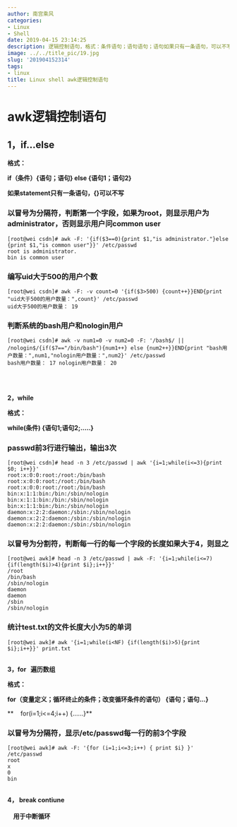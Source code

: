 ```yaml
---
author: 南宫乘风
categories:
- Linux
- Shell
date: 2019-04-15 23:14:25
description: 逻辑控制语句，格式：条件语句；语句语句；语句如果只有一条语句，可以不写以冒号为分隔符，判断第一个字段，如果为，则显示用户为，否则显示用户问编写大于的用户个数大于的用户数量：大于的用户数量：判断系统的用。。。。。。。
image: ../../title_pic/19.jpg
slug: '201904152314'
tags:
- linux
title: Linux shell awk逻辑控制语句
---
```


<!--more-->

# **awk逻辑控制语句**

## **1，if...else**

**格式：**

**if（条件）\{语句；语句\} else \{语句1；语句2\}**

**如果statement只有一条语句，\{\}可以不写**

### **以冒号为分隔符，判断第一个字段，如果为root，则显示用户为administrator，否则显示用户问common user**

```
[root@wei csdn]# awk -F: '{if($3==0){print $1,"is administrator."}else {print $1,"is common user"}}' /etc/passwd
root is administrator.
bin is common user
```

### **编写uid大于500的用户个数**

```
[root@wei csdn]# awk -F: -v count=0 '{if($3>500) {count++}}END{print "uid大于500的用户数量：",count}' /etc/passwd
uid大于500的用户数量： 19
```

### **判断系统的bash用户和nologin用户**

```
[root@wei csdn]# awk -v num1=0 -v num2=0 -F: '/bash$/ || /nologin$/{if($7=="/bin/bash"){num1++} else {num2++}}END{print "bash用户数量：",num1,"nologin用户数量：",num2}' /etc/passwd
bash用户数量： 17 nologin用户数量： 20
```

 

##   
**2，while**

**格式：**

**while\(条件\) \{语句1;语句2;.....\}**

### **passwd前3行进行输出，输出3次**

```
[root@wei csdn]# head -n 3 /etc/passwd | awk '{i=1;while(i<=3){print $0; i++}}'
root:x:0:0:root:/root:/bin/bash
root:x:0:0:root:/root:/bin/bash
root:x:0:0:root:/root:/bin/bash
bin:x:1:1:bin:/bin:/sbin/nologin
bin:x:1:1:bin:/bin:/sbin/nologin
bin:x:1:1:bin:/bin:/sbin/nologin
daemon:x:2:2:daemon:/sbin:/sbin/nologin
daemon:x:2:2:daemon:/sbin:/sbin/nologin
daemon:x:2:2:daemon:/sbin:/sbin/nologin
```

### **以冒号为分割符，判断每一行的每一个字段的长度如果大于4，则显之**

```
[root@wei awk]# head -n 3 /etc/passwd | awk -F: '{i=1;while(i<=7){if(length($i)>4){print $i};i++}}'
/root
/bin/bash
/sbin/nologin
daemon
daemon
/sbin
/sbin/nologin
```

### **统计test.txt的文件长度大小为5的单词**

```
[root@wei awk]# awk '{i=1;while(i<NF) {if(length($i)>5){print $i};i++}}' print.txt 
```

##   
**3，for   遍历数组**

**格式：**

**for（变量定义；循环终止的条件；改变循环条件的语句） \{语句；语句...\}**

**    for\(i=1;i\<=4;i++\) \{......\}**

### **以冒号为分隔符，显示/etc/passwd每一行的前3个字段**

```
[root@wei awk]# awk -F: '{for (i=1;i<=3;i++) { print $i} }' /etc/passwd
root
x
0
bin

```

##   
**4， break contiune      
      
    用于中断循环**